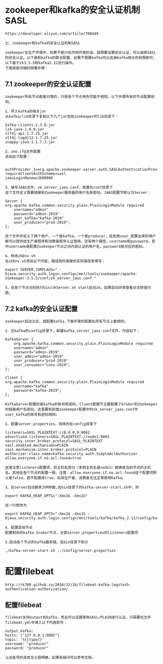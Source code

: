 
# zookeeper和kafka的安全认证机制SASL
	https://developer.aliyun.com/article/708449

	七、zookeeper和kafka的安全认证机制SASL

	zookeeper在生产环境中，如果不是只在内网开放的话，就需要设置安全认证，可以选择SASL的安全认证。以下是和kafka的联合配置，如果不需要kafka可以去掉kafka相关的权限即可，以下基于zk3.5.5和kafka2.12进行操作。
	下面就是详细的部署步骤：

## 7.1 zookeeper的安全认证配置

	zookeeper所有节点都是对等的，只是各个节点角色可能不相同。以下步骤所有的节点配置相同。

	1、导入kafka的相关jar
	从kafka/lib目录下复制以下几个jar包到zookeeper的lib目录下：

	kafka-clients-2.3.0.jar
	lz4-java-1.6.0.jar
	slf4j-api-1.7.25.jar
	slf4j-log4j12-1.7.25.jar
	snappy-java-1.1.7.3.jar

	2、zoo.cfg文件配置
	添加如下配置：


	authProvider.1=org.apache.zookeeper.server.auth.SASLAuthenticationProvider
	requireClientAuthScheme=sasl
	jaasLoginRenew=3600000

	3、编写JAAS文件，zk_server_jaas.conf，放置在conf目录下
	这个文件定义需要链接到Zookeeper服务器的用户名和密码。JAAS配置节默认为Server：

	Server {
	org.apache.kafka.common.security.plain.PlainLoginModule required 
		username="admin" 
		password="admin-2019" 
		user_kafka="kafka-2019" 
		user_producer="prod-2019";
	};

	这个文件中定义了两个用户，一个是kafka，一个是producer，这些用user_配置出来的用户都可以提供给生产者程序和消费者程序认证使用。还有两个属性，username和password，其中username是配置Zookeeper节点之间内部认证的用户名，password是对应的密码。

	4、修改zkEnv.sh
	在zkEnv.sh添加以下内容，路径按你直接的实际路径来填写：

	export SERVER_JVMFLAGS=" -Djava.security.auth.login.config=/mnt/tools/zookeeper/apache-zookeeper-3.5.5/conf/zk_server_jaas.conf "

	5、在各个节点分别执行bin/zkServer.sh start启动zk。如果启动异常查看日志排查问题。

## 7.2 kafka的安全认证配置

	zookeeper启动之后，就配置kafka,下面步骤的配置在所有节点上都相同。

	1、在kafka的config目录下，新建kafka_server_jaas.conf文件，内容如下：

	KafkaServer {
		org.apache.kafka.common.security.plain.PlainLoginModule required
		username="admin"
		password="admin-2019"
		user_admin="admin-2019"
		user_producer="prod-2019"
		user_consumer="cons-2019";
	};

	Client {
	org.apache.kafka.common.security.plain.PlainLoginModule required
		username="kafka"
		password="kafka-2019";
	};

	KafkaServer配置的是kafka的账号和密码，Client配置节主要配置了broker到Zookeeper的链接用户名密码，这里要和前面zookeeper配置中的zk_server_jaas.conf中user_kafka的账号和密码相同。

	2、配置server.properties，同样的在config目录下

	listeners=SASL_PLAINTEXT://0.0.0.0:9092
	advertised.listeners=SASL_PLAINTEXT://node1:9092
	security.inter.broker.protocol=SASL_PLAINTEXT  
	sasl.enabled.mechanisms=PLAIN  
	sasl.mechanism.inter.broker.protocol=PLAIN  
	authorizer.class.name=kafka.security.auth.SimpleAclAuthorizer
	allow.everyone.if.no.acl.found=true

	这里注意listeners配置项，将主机名部分（本例主机名是node1）替换成当前节点的主机名。其他在各个节点的配置一致。注意，allow.everyone.if.no.acl.found这个配置项默认是false，若不配置成true，后续生产者、消费者无法正常使用Kafka。

	3、在server启动脚本JVM参数,在bin目录下的kafka-server-start.sh中，将

	export KAFKA_HEAP_OPTS="-Xmx1G -Xms1G"

	这一行修改为

	export KAFKA_HEAP_OPTS="-Xmx1G -Xms1G -Djava.security.auth.login.config=/mnt/tools/kafka/kafka_2.12/config/kafka_server_jaas.conf"

	4、配置其他节点
	配置剩余的kafka broker节点，注意server.properties的listeners配置项

	5.启动各个节点的kafka服务端，在bin目录下执行

	./kafka-server-start.sh ../config/server.properties


# 配置filebeat
	http://rk700.github.io/2016/12/16/filebeat-kafka-logstash-authentication-authorization/
	
## 配置filebeat

	filebeat支持output到kafka，而且可以设置使用SASL/PLAIN进行认证，只需要在文件filebeat.yml中填入以下内容即可：

	output.kafka:
	hosts: ["127.0.0.1:9092"]
	topic: '%{[type]}'
	username: "producer"
	password: "producer"

	上述各项的具体含义很明确，如果有疑问可以参考文档。
